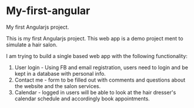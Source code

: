 # My-first-angular
My first Angularjs project.

This is my first Angularjs project.
This web app is a demo project ment to simulate a hair salon.

I am trying to build a single based web app with the following functionality:

1. User login - Using FB and email registration, users need to login and be kept in a database with personal info.
2. Contact me - form to be filled out with comments and questions about the website and the salon services.
3. Calendar - logged in users will be able to look at the hair dresser's calendar schedule and accordingly book appointments.


